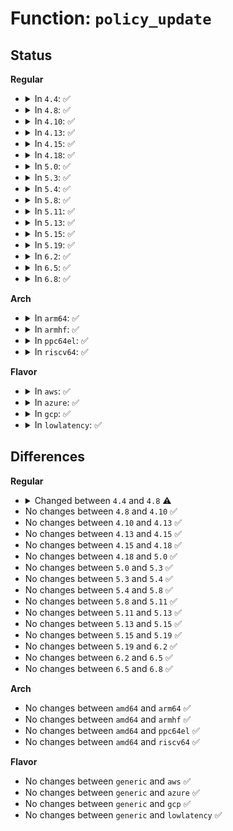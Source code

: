 # Function: <code>policy_update</code>

## Status
<b>Regular</b>
<ul>
<li>
<details>
<summary>In <code>4.4</code>: ✅</summary>

```c
ssize_t policy_update(u32 mask, const char *buf, size_t size, loff_t *pos);
```

**Collision:** Unique Static

**Inline:** No

**Transformation:** False

**Instances:**

```
In security/apparmor/apparmorfs.c (ffffffff81375e80)
Location: security/apparmor/apparmorfs.c:113
Inline: False
Direct callers:
  - security/apparmor/apparmorfs.c:profile_replace
  - security/apparmor/apparmorfs.c:profile_load
```
**Symbols:**

```
ffffffff81375e80-ffffffff8137606e: policy_update (STB_LOCAL)
```
</details>
</li>
<li>
<details>
<summary>In <code>4.8</code>: ✅</summary>

```c
ssize_t policy_update(u32 mask, const char *buf, size_t size, loff_t *pos, struct aa_ns *ns);
```

**Collision:** Unique Static

**Inline:** No

**Transformation:** False

**Instances:**

```
In security/apparmor/apparmorfs.c (ffffffff813ad050)
Location: security/apparmor/apparmorfs.c:121
Inline: False
Direct callers:
  - security/apparmor/apparmorfs.c:profile_replace
  - security/apparmor/apparmorfs.c:profile_replace
  - security/apparmor/apparmorfs.c:profile_load
  - security/apparmor/apparmorfs.c:profile_load
```
**Symbols:**

```
ffffffff813ad050-ffffffff813ad304: policy_update (STB_LOCAL)
```
</details>
</li>
<li>
<details>
<summary>In <code>4.10</code>: ✅</summary>

```c
ssize_t policy_update(u32 mask, const char *buf, size_t size, loff_t *pos, struct aa_ns *ns);
```

**Collision:** Unique Static

**Inline:** No

**Transformation:** False

**Instances:**

```
In security/apparmor/apparmorfs.c (ffffffff813c3e60)
Location: security/apparmor/apparmorfs.c:121
Inline: False
Direct callers:
  - security/apparmor/apparmorfs.c:profile_replace
  - security/apparmor/apparmorfs.c:profile_replace
  - security/apparmor/apparmorfs.c:profile_load
  - security/apparmor/apparmorfs.c:profile_load
```
**Symbols:**

```
ffffffff813c3e60-ffffffff813c4114: policy_update (STB_LOCAL)
```
</details>
</li>
<li>
<details>
<summary>In <code>4.13</code>: ✅</summary>

```c
ssize_t policy_update(u32 mask, const char *buf, size_t size, loff_t *pos, struct aa_ns *ns);
```

**Collision:** Unique Static

**Inline:** No

**Transformation:** False

**Instances:**

```
In security/apparmor/apparmorfs.c (ffffffff813daa20)
Location: security/apparmor/apparmorfs.c:409
Inline: False
Direct callers:
  - security/apparmor/apparmorfs.c:profile_replace
  - security/apparmor/apparmorfs.c:profile_replace
  - security/apparmor/apparmorfs.c:profile_load
  - security/apparmor/apparmorfs.c:profile_load
```
**Symbols:**

```
ffffffff813daa20-ffffffff813dab9d: policy_update (STB_LOCAL)
```
</details>
</li>
<li>
<details>
<summary>In <code>4.15</code>: ✅</summary>

```c
ssize_t policy_update(u32 mask, const char *buf, size_t size, loff_t *pos, struct aa_ns *ns);
```

**Collision:** Unique Static

**Inline:** No

**Transformation:** False

**Instances:**

```
In security/apparmor/apparmorfs.c (ffffffff81400ec0)
Location: security/apparmor/apparmorfs.c:410
Inline: False
Direct callers:
  - security/apparmor/apparmorfs.c:profile_replace
  - security/apparmor/apparmorfs.c:profile_replace
  - security/apparmor/apparmorfs.c:profile_load
  - security/apparmor/apparmorfs.c:profile_load
```
**Symbols:**

```
ffffffff81400ec0-ffffffff8140107a: policy_update (STB_LOCAL)
```
</details>
</li>
<li>
<details>
<summary>In <code>4.18</code>: ✅</summary>

```c
ssize_t policy_update(u32 mask, const char *buf, size_t size, loff_t *pos, struct aa_ns *ns);
```

**Collision:** Unique Static

**Inline:** No

**Transformation:** False

**Instances:**

```
In security/apparmor/apparmorfs.c (ffffffff814314f0)
Location: security/apparmor/apparmorfs.c:407
Inline: False
Direct callers:
  - security/apparmor/apparmorfs.c:profile_replace
  - security/apparmor/apparmorfs.c:profile_replace
  - security/apparmor/apparmorfs.c:profile_load
  - security/apparmor/apparmorfs.c:profile_load
```
**Symbols:**

```
ffffffff814314f0-ffffffff81431695: policy_update (STB_LOCAL)
```
</details>
</li>
<li>
<details>
<summary>In <code>5.0</code>: ✅</summary>

```c
ssize_t policy_update(u32 mask, const char *buf, size_t size, loff_t *pos, struct aa_ns *ns);
```

**Collision:** Unique Static

**Inline:** No

**Transformation:** False

**Instances:**

```
In security/apparmor/apparmorfs.c (ffffffff8144ea70)
Location: security/apparmor/apparmorfs.c:408
Inline: False
Direct callers:
  - security/apparmor/apparmorfs.c:profile_replace
  - security/apparmor/apparmorfs.c:profile_replace
  - security/apparmor/apparmorfs.c:profile_load
  - security/apparmor/apparmorfs.c:profile_load
```
**Symbols:**

```
ffffffff8144ea70-ffffffff8144ec34: policy_update (STB_LOCAL)
```
</details>
</li>
<li>
<details>
<summary>In <code>5.3</code>: ✅</summary>

```c
ssize_t policy_update(u32 mask, const char *buf, size_t size, loff_t *pos, struct aa_ns *ns);
```

**Collision:** Unique Static

**Inline:** No

**Transformation:** False

**Instances:**

```
In security/apparmor/apparmorfs.c (ffffffff8147c300)
Location: security/apparmor/apparmorfs.c:413
Inline: False
Direct callers:
  - security/apparmor/apparmorfs.c:profile_replace
  - security/apparmor/apparmorfs.c:profile_replace
  - security/apparmor/apparmorfs.c:profile_load
  - security/apparmor/apparmorfs.c:profile_load
```
**Symbols:**

```
ffffffff8147c300-ffffffff8147c4a6: policy_update (STB_LOCAL)
```
</details>
</li>
<li>
<details>
<summary>In <code>5.4</code>: ✅</summary>

```c
ssize_t policy_update(u32 mask, const char *buf, size_t size, loff_t *pos, struct aa_ns *ns);
```

**Collision:** Unique Static

**Inline:** No

**Transformation:** False

**Instances:**

```
In security/apparmor/apparmorfs.c (ffffffff81495fd0)
Location: security/apparmor/apparmorfs.c:381
Inline: False
Direct callers:
  - security/apparmor/apparmorfs.c:profile_replace
  - security/apparmor/apparmorfs.c:profile_replace
  - security/apparmor/apparmorfs.c:profile_load
  - security/apparmor/apparmorfs.c:profile_load
```
**Symbols:**

```
ffffffff81495fd0-ffffffff81496176: policy_update (STB_LOCAL)
```
</details>
</li>
<li>
<details>
<summary>In <code>5.8</code>: ✅</summary>

```c
ssize_t policy_update(u32 mask, const char *buf, size_t size, loff_t *pos, struct aa_ns *ns);
```

**Collision:** Unique Static

**Inline:** No

**Transformation:** False

**Instances:**

```
In security/apparmor/apparmorfs.c (ffffffff814ee280)
Location: security/apparmor/apparmorfs.c:411
Inline: False
Direct callers:
  - security/apparmor/apparmorfs.c:profile_replace
  - security/apparmor/apparmorfs.c:profile_replace
  - security/apparmor/apparmorfs.c:profile_load
  - security/apparmor/apparmorfs.c:profile_load
```
**Symbols:**

```
ffffffff814ee280-ffffffff814ee3cc: policy_update (STB_LOCAL)
```
</details>
</li>
<li>
<details>
<summary>In <code>5.11</code>: ✅</summary>

```c
ssize_t policy_update(u32 mask, const char *buf, size_t size, loff_t *pos, struct aa_ns *ns);
```

**Collision:** Unique Static

**Inline:** No

**Transformation:** False

**Instances:**

```
In security/apparmor/apparmorfs.c (ffffffff8150b910)
Location: security/apparmor/apparmorfs.c:411
Inline: False
Direct callers:
  - security/apparmor/apparmorfs.c:profile_replace
  - security/apparmor/apparmorfs.c:profile_replace
  - security/apparmor/apparmorfs.c:profile_load
  - security/apparmor/apparmorfs.c:profile_load
```
**Symbols:**

```
ffffffff8150b910-ffffffff8150ba5c: policy_update (STB_LOCAL)
```
</details>
</li>
<li>
<details>
<summary>In <code>5.13</code>: ✅</summary>

```c
ssize_t policy_update(u32 mask, const char *buf, size_t size, loff_t *pos, struct aa_ns *ns);
```

**Collision:** Unique Static

**Inline:** No

**Transformation:** False

**Instances:**

```
In security/apparmor/apparmorfs.c (ffffffff815122a0)
Location: security/apparmor/apparmorfs.c:411
Inline: False
Direct callers:
  - security/apparmor/apparmorfs.c:profile_replace
  - security/apparmor/apparmorfs.c:profile_replace
  - security/apparmor/apparmorfs.c:profile_load
  - security/apparmor/apparmorfs.c:profile_load
```
**Symbols:**

```
ffffffff815122a0-ffffffff815123ec: policy_update (STB_LOCAL)
```
</details>
</li>
<li>
<details>
<summary>In <code>5.15</code>: ✅</summary>

```c
ssize_t policy_update(u32 mask, const char *buf, size_t size, loff_t *pos, struct aa_ns *ns);
```

**Collision:** Unique Static

**Inline:** No

**Transformation:** False

**Instances:**

```
In security/apparmor/apparmorfs.c (ffffffff8156fea0)
Location: security/apparmor/apparmorfs.c:411
Inline: False
Direct callers:
  - security/apparmor/apparmorfs.c:profile_replace
  - security/apparmor/apparmorfs.c:profile_replace
  - security/apparmor/apparmorfs.c:profile_load
  - security/apparmor/apparmorfs.c:profile_load
```
**Symbols:**

```
ffffffff8156fea0-ffffffff8156ffec: policy_update (STB_LOCAL)
```
</details>
</li>
<li>
<details>
<summary>In <code>5.19</code>: ✅</summary>

```c
ssize_t policy_update(u32 mask, const char *buf, size_t size, loff_t *pos, struct aa_ns *ns);
```

**Collision:** Unique Static

**Inline:** No

**Transformation:** False

**Instances:**

```
In security/apparmor/apparmorfs.c (ffffffff8160bf50)
Location: security/apparmor/apparmorfs.c:414
Inline: False
Direct callers:
  - security/apparmor/apparmorfs.c:profile_replace
  - security/apparmor/apparmorfs.c:profile_replace
  - security/apparmor/apparmorfs.c:profile_replace
  - security/apparmor/apparmorfs.c:profile_load
  - security/apparmor/apparmorfs.c:profile_load
  - security/apparmor/apparmorfs.c:profile_load
```
**Symbols:**

```
ffffffff8160bf50-ffffffff8160c0b8: policy_update (STB_LOCAL)
```
</details>
</li>
<li>
<details>
<summary>In <code>6.2</code>: ✅</summary>

```c
ssize_t policy_update(u32 mask, const char *buf, size_t size, loff_t *pos, struct aa_ns *ns);
```

**Collision:** Unique Static

**Inline:** No

**Transformation:** False

**Instances:**

```
In security/apparmor/apparmorfs.c (ffffffff816be5f0)
Location: security/apparmor/apparmorfs.c:415
Inline: False
Direct callers:
  - security/apparmor/apparmorfs.c:profile_replace
  - security/apparmor/apparmorfs.c:profile_replace
  - security/apparmor/apparmorfs.c:profile_replace
  - security/apparmor/apparmorfs.c:profile_load
  - security/apparmor/apparmorfs.c:profile_load
  - security/apparmor/apparmorfs.c:profile_load
```
**Symbols:**

```
ffffffff816be5f0-ffffffff816be768: policy_update (STB_LOCAL)
```
</details>
</li>
<li>
<details>
<summary>In <code>6.5</code>: ✅</summary>

```c
ssize_t policy_update(u32 mask, const char *buf, size_t size, loff_t *pos, struct aa_ns *ns);
```

**Collision:** Unique Static

**Inline:** No

**Transformation:** False

**Instances:**

```
In security/apparmor/apparmorfs.c (ffffffff816f70b0)
Location: security/apparmor/apparmorfs.c:416
Inline: False
Direct callers:
  - security/apparmor/apparmorfs.c:profile_replace
  - security/apparmor/apparmorfs.c:profile_replace
  - security/apparmor/apparmorfs.c:profile_replace
  - security/apparmor/apparmorfs.c:profile_load
  - security/apparmor/apparmorfs.c:profile_load
  - security/apparmor/apparmorfs.c:profile_load
```
**Symbols:**

```
ffffffff816f70b0-ffffffff816f7228: policy_update (STB_LOCAL)
```
</details>
</li>
<li>
<details>
<summary>In <code>6.8</code>: ✅</summary>

```c
ssize_t policy_update(u32 mask, const char *buf, size_t size, loff_t *pos, struct aa_ns *ns);
```

**Collision:** Unique Static

**Inline:** No

**Transformation:** False

**Instances:**

```
In security/apparmor/apparmorfs.c (ffffffff81733e20)
Location: security/apparmor/apparmorfs.c:416
Inline: False
Direct callers:
  - security/apparmor/apparmorfs.c:profile_replace
  - security/apparmor/apparmorfs.c:profile_replace
  - security/apparmor/apparmorfs.c:profile_replace
  - security/apparmor/apparmorfs.c:profile_load
  - security/apparmor/apparmorfs.c:profile_load
  - security/apparmor/apparmorfs.c:profile_load
```
**Symbols:**

```
ffffffff81733e20-ffffffff81733f9b: policy_update (STB_LOCAL)
```
</details>
</li>
</ul>
<b>Arch</b>
<ul>
<li>
<details>
<summary>In <code>arm64</code>: ✅</summary>

```c
ssize_t policy_update(u32 mask, const char *buf, size_t size, loff_t *pos, struct aa_ns *ns);
```

**Collision:** Unique Static

**Inline:** No

**Transformation:** False

**Instances:**

```
In security/apparmor/apparmorfs.c (ffff80001058c2c0)
Location: security/apparmor/apparmorfs.c:381
Inline: False
Direct callers:
  - security/apparmor/apparmorfs.c:profile_replace
  - security/apparmor/apparmorfs.c:profile_replace
  - security/apparmor/apparmorfs.c:profile_load
  - security/apparmor/apparmorfs.c:profile_load
```
**Symbols:**

```
ffff80001058c2c0-ffff80001058c470: policy_update (STB_LOCAL)
```
</details>
</li>
<li>
<details>
<summary>In <code>armhf</code>: ✅</summary>

```c
ssize_t policy_update(u32 mask, const char *buf, size_t size, loff_t *pos, struct aa_ns *ns);
```

**Collision:** Unique Static

**Inline:** No

**Transformation:** False

**Instances:**

```
In security/apparmor/apparmorfs.c (c073ce64)
Location: security/apparmor/apparmorfs.c:381
Inline: False
Direct callers:
  - security/apparmor/apparmorfs.c:profile_replace
  - security/apparmor/apparmorfs.c:profile_replace
  - security/apparmor/apparmorfs.c:profile_load
  - security/apparmor/apparmorfs.c:profile_load
```
**Symbols:**

```
c073ce64-c073d02c: policy_update (STB_LOCAL)
```
</details>
</li>
<li>
<details>
<summary>In <code>ppc64el</code>: ✅</summary>

```c
ssize_t policy_update(u32 mask, const char *buf, size_t size, loff_t *pos, struct aa_ns *ns);
```

**Collision:** Unique Static

**Inline:** No

**Transformation:** False

**Instances:**

```
In security/apparmor/apparmorfs.c (c0000000006fddd0)
Location: security/apparmor/apparmorfs.c:381
Inline: False
Direct callers:
  - security/apparmor/apparmorfs.c:profile_replace
  - security/apparmor/apparmorfs.c:profile_replace
  - security/apparmor/apparmorfs.c:profile_load
  - security/apparmor/apparmorfs.c:profile_load
```
**Symbols:**

```
c0000000006fddd0-c0000000006fe080: policy_update (STB_LOCAL)
```
</details>
</li>
<li>
<details>
<summary>In <code>riscv64</code>: ✅</summary>

```c
ssize_t policy_update(u32 mask, const char *buf, size_t size, loff_t *pos, struct aa_ns *ns);
```

**Collision:** Unique Static

**Inline:** No

**Transformation:** False

**Instances:**

```
In security/apparmor/apparmorfs.c (ffffffe0003da784)
Location: security/apparmor/apparmorfs.c:381
Inline: False
Direct callers:
  - security/apparmor/apparmorfs.c:profile_replace
  - security/apparmor/apparmorfs.c:profile_replace
  - security/apparmor/apparmorfs.c:profile_load
  - security/apparmor/apparmorfs.c:profile_load
```
**Symbols:**

```
ffffffe0003da784-ffffffe0003da8de: policy_update (STB_LOCAL)
```
</details>
</li>
</ul>
<b>Flavor</b>
<ul>
<li>
<details>
<summary>In <code>aws</code>: ✅</summary>

```c
ssize_t policy_update(u32 mask, const char *buf, size_t size, loff_t *pos, struct aa_ns *ns);
```

**Collision:** Unique Static

**Inline:** No

**Transformation:** False

**Instances:**

```
In security/apparmor/apparmorfs.c (ffffffff8148e5b0)
Location: security/apparmor/apparmorfs.c:381
Inline: False
Direct callers:
  - security/apparmor/apparmorfs.c:profile_replace
  - security/apparmor/apparmorfs.c:profile_replace
  - security/apparmor/apparmorfs.c:profile_load
  - security/apparmor/apparmorfs.c:profile_load
```
**Symbols:**

```
ffffffff8148e5b0-ffffffff8148e756: policy_update (STB_LOCAL)
```
</details>
</li>
<li>
<details>
<summary>In <code>azure</code>: ✅</summary>

```c
ssize_t policy_update(u32 mask, const char *buf, size_t size, loff_t *pos, struct aa_ns *ns);
```

**Collision:** Unique Static

**Inline:** No

**Transformation:** False

**Instances:**

```
In security/apparmor/apparmorfs.c (ffffffff8147efd0)
Location: security/apparmor/apparmorfs.c:381
Inline: False
Direct callers:
  - security/apparmor/apparmorfs.c:profile_replace
  - security/apparmor/apparmorfs.c:profile_replace
  - security/apparmor/apparmorfs.c:profile_load
  - security/apparmor/apparmorfs.c:profile_load
```
**Symbols:**

```
ffffffff8147efd0-ffffffff8147f176: policy_update (STB_LOCAL)
```
</details>
</li>
<li>
<details>
<summary>In <code>gcp</code>: ✅</summary>

```c
ssize_t policy_update(u32 mask, const char *buf, size_t size, loff_t *pos, struct aa_ns *ns);
```

**Collision:** Unique Static

**Inline:** No

**Transformation:** False

**Instances:**

```
In security/apparmor/apparmorfs.c (ffffffff8148a650)
Location: security/apparmor/apparmorfs.c:381
Inline: False
Direct callers:
  - security/apparmor/apparmorfs.c:profile_replace
  - security/apparmor/apparmorfs.c:profile_replace
  - security/apparmor/apparmorfs.c:profile_load
  - security/apparmor/apparmorfs.c:profile_load
```
**Symbols:**

```
ffffffff8148a650-ffffffff8148a7f6: policy_update (STB_LOCAL)
```
</details>
</li>
<li>
<details>
<summary>In <code>lowlatency</code>: ✅</summary>

```c
ssize_t policy_update(u32 mask, const char *buf, size_t size, loff_t *pos, struct aa_ns *ns);
```

**Collision:** Unique Static

**Inline:** No

**Transformation:** False

**Instances:**

```
In security/apparmor/apparmorfs.c (ffffffff814a2330)
Location: security/apparmor/apparmorfs.c:381
Inline: False
Direct callers:
  - security/apparmor/apparmorfs.c:profile_replace
  - security/apparmor/apparmorfs.c:profile_replace
  - security/apparmor/apparmorfs.c:profile_load
  - security/apparmor/apparmorfs.c:profile_load
```
**Symbols:**

```
ffffffff814a2330-ffffffff814a24f1: policy_update (STB_LOCAL)
```
</details>
</li>
</ul>

## Differences
<b>Regular</b>
<ul>
<li>
<details>
<summary>Changed between <code>4.4</code> and <code>4.8</code> ⚠️</summary>
<ul>
<li>
<b>Param added. </b>
<code>struct aa_ns *ns</code>
</li>
</ul>
</details>
</li>
<li>
No changes between <code>4.8</code> and <code>4.10</code> ✅
</li>
<li>
No changes between <code>4.10</code> and <code>4.13</code> ✅
</li>
<li>
No changes between <code>4.13</code> and <code>4.15</code> ✅
</li>
<li>
No changes between <code>4.15</code> and <code>4.18</code> ✅
</li>
<li>
No changes between <code>4.18</code> and <code>5.0</code> ✅
</li>
<li>
No changes between <code>5.0</code> and <code>5.3</code> ✅
</li>
<li>
No changes between <code>5.3</code> and <code>5.4</code> ✅
</li>
<li>
No changes between <code>5.4</code> and <code>5.8</code> ✅
</li>
<li>
No changes between <code>5.8</code> and <code>5.11</code> ✅
</li>
<li>
No changes between <code>5.11</code> and <code>5.13</code> ✅
</li>
<li>
No changes between <code>5.13</code> and <code>5.15</code> ✅
</li>
<li>
No changes between <code>5.15</code> and <code>5.19</code> ✅
</li>
<li>
No changes between <code>5.19</code> and <code>6.2</code> ✅
</li>
<li>
No changes between <code>6.2</code> and <code>6.5</code> ✅
</li>
<li>
No changes between <code>6.5</code> and <code>6.8</code> ✅
</li>
</ul>
<b>Arch</b>
<ul>
<li>
No changes between <code>amd64</code> and <code>arm64</code> ✅
</li>
<li>
No changes between <code>amd64</code> and <code>armhf</code> ✅
</li>
<li>
No changes between <code>amd64</code> and <code>ppc64el</code> ✅
</li>
<li>
No changes between <code>amd64</code> and <code>riscv64</code> ✅
</li>
</ul>
<b>Flavor</b>
<ul>
<li>
No changes between <code>generic</code> and <code>aws</code> ✅
</li>
<li>
No changes between <code>generic</code> and <code>azure</code> ✅
</li>
<li>
No changes between <code>generic</code> and <code>gcp</code> ✅
</li>
<li>
No changes between <code>generic</code> and <code>lowlatency</code> ✅
</li>
</ul>
